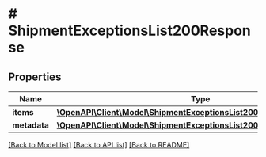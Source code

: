 # # ShipmentExceptionsList200Response

## Properties

Name | Type | Description | Notes
------------ | ------------- | ------------- | -------------
**items** | [**\OpenAPI\Client\Model\ShipmentExceptionsList200ResponseItemsInner[]**](ShipmentExceptionsList200ResponseItemsInner.md) |  | [optional]
**metadata** | [**\OpenAPI\Client\Model\ShipmentExceptionsList200ResponseMetadata**](ShipmentExceptionsList200ResponseMetadata.md) |  | [optional]

[[Back to Model list]](../../README.md#models) [[Back to API list]](../../README.md#endpoints) [[Back to README]](../../README.md)
